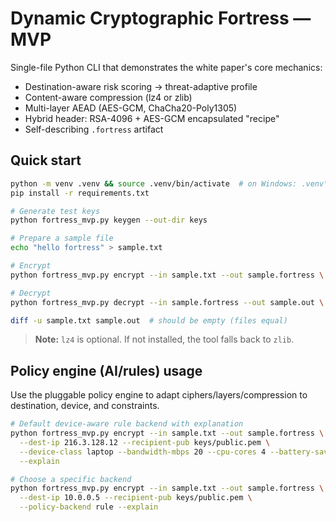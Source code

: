 # Dynamic Cryptographic Fortress — MVP

Single-file Python CLI that demonstrates the white paper's core mechanics:
- Destination-aware risk scoring → threat-adaptive profile
- Content-aware compression (lz4 or zlib)
- Multi-layer AEAD (AES-GCM, ChaCha20-Poly1305)
- Hybrid header: RSA-4096 + AES-GCM encapsulated "recipe"
- Self-describing `.fortress` artifact

## Quick start
```bash
python -m venv .venv && source .venv/bin/activate  # on Windows: .venv\Scripts\activate
pip install -r requirements.txt

# Generate test keys
python fortress_mvp.py keygen --out-dir keys

# Prepare a sample file
echo "hello fortress" > sample.txt

# Encrypt
python fortress_mvp.py encrypt --in sample.txt --out sample.fortress \  --dest-ip 216.3.128.12 --recipient-pub keys/public.pem --file-type auto

# Decrypt
python fortress_mvp.py decrypt --in sample.fortress --out sample.out \  --recipient-priv keys/private.pem

diff -u sample.txt sample.out  # should be empty (files equal)
```

> **Note:** `lz4` is optional. If not installed, the tool falls back to `zlib`.


## Policy engine (AI/rules) usage

Use the pluggable policy engine to adapt ciphers/layers/compression to destination, device, and constraints.

```bash
# Default device-aware rule backend with explanation
python fortress_mvp.py encrypt --in sample.txt --out sample.fortress \
  --dest-ip 216.3.128.12 --recipient-pub keys/public.pem \
  --device-class laptop --bandwidth-mbps 20 --cpu-cores 4 --battery-saver \
  --explain

# Choose a specific backend
python fortress_mvp.py encrypt --in sample.txt --out sample.fortress \
  --dest-ip 10.0.0.5 --recipient-pub keys/public.pem \
  --policy-backend rule --explain
```
